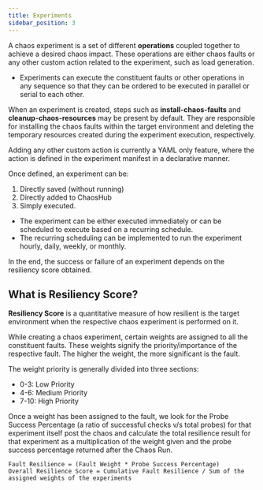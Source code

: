 ```yaml
---
title: Experiments
sidebar_position: 3
---
```


A chaos experiment is a set of different **operations** coupled together to achieve a desired chaos impact. These operations are either chaos faults or any other custom action related to the experiment, such as load generation. 
- Experiments can execute the constituent faults or other operations in any sequence so that they can be ordered to be executed in parallel or serial to each other.

When an experiment is created, steps such as **install-chaos-faults** and **cleanup-chaos-resources** may be present by default. They are responsible for installing the chaos faults within the target environment and deleting the temporary resources created during the experiment execution, respectively.

Adding any other custom action is currently a YAML only feature, where the action is defined in the experiment manifest in a declarative manner.

Once defined, an experiment can be:
1. Directly saved (without running)
2. Directly added to ChaosHub
3. Simply executed.

- The experiment can be either executed immediately or can be scheduled to execute based on a recurring schedule.
- The recurring scheduling can be implemented to run the experiment hourly, daily, weekly, or monthly.

In the end, the success or failure of an experiment depends on the resiliency score obtained.

## What is Resiliency Score?

**Resiliency Score** is a quantitative measure of how resilient is the target environment when the respective chaos experiment is performed on it.

While creating a chaos experiment, certain weights are assigned to all the constituent faults. These weights signify the priority/importance of the respective fault. The higher the weight, the more significant is the fault.

The weight priority is generally divided into three sections:

- 0-3: Low Priority
- 4-6: Medium Priority
- 7-10: High Priority

Once a weight has been assigned to the fault, we look for the Probe Success Percentage (a ratio of successful checks v/s total probes) for that experiment itself post the chaos and calculate the total resilience result for that experiment as a multiplication of the weight given and the probe success percentage returned after the Chaos Run.

```
Fault Resilience = (Fault Weight * Probe Success Percentage)
Overall Resilience Score = Cumulative Fault Resilience / Sum of the assigned weights of the experiments
```
